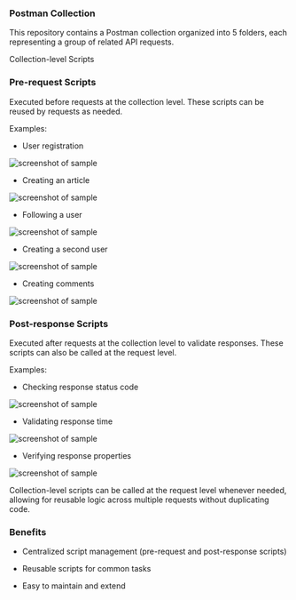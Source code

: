 
### Postman Collection

This repository contains a Postman collection organized into 5 folders, each representing a group of related API requests.

Collection-level Scripts
### Pre-request Scripts

Executed before requests at the collection level. These scripts can be reused by requests as needed.

Examples:
<ls>

* User registration 


![screenshot of sample](https://raw.githubusercontent.com/marynakovalenko2390/Maryna-Kovalenko-QA-Engineer/main/Postman/img/Postman_uCQr4xN71v.png)


* Creating an article 


![screenshot of sample](https://raw.githubusercontent.com/marynakovalenko2390/Maryna-Kovalenko-QA-Engineer/main/Postman/img/Postman_Anx0kH41P0.png)


* Following a user 


![screenshot of sample](https://raw.githubusercontent.com/marynakovalenko2390/Maryna-Kovalenko-QA-Engineer/main/Postman/img/Postman_b4r4Tq2zw7.png)


* Creating a second user 


![screenshot of sample](https://raw.githubusercontent.com/marynakovalenko2390/Maryna-Kovalenko-QA-Engineer/main/Postman/img/Postman_x027WomRCn.png)


* Creating comments 


![screenshot of sample](https://raw.githubusercontent.com/marynakovalenko2390/Maryna-Kovalenko-QA-Engineer/main/Postman/img/Postman_jpXJq2a1X5.png)


### Post-response Scripts

Executed after requests at the collection level to validate responses. These scripts can also be called at the request level.

Examples:
<ls>


* Checking response status code 


![screenshot of sample](https://raw.githubusercontent.com/marynakovalenko2390/Maryna-Kovalenko-QA-Engineer/main/Postman/img/Postman_kxja3MYSRL.png)


* Validating response time 


![screenshot of sample](https://raw.githubusercontent.com/marynakovalenko2390/Maryna-Kovalenko-QA-Engineer/main/Postman/img/Postman_OVfjPK9Cr7.png)


* Verifying response properties


 ![screenshot of sample](https://raw.githubusercontent.com/marynakovalenko2390/Maryna-Kovalenko-QA-Engineer/main/Postman/img/Postman_nBJZbaOJJC.png)


Collection-level scripts can be called at the request level whenever needed, allowing for reusable logic across multiple requests without duplicating code.

### Benefits
<ls>

* Centralized script management (pre-request and post-response scripts)

* Reusable scripts for common tasks

* Easy to maintain and extend

